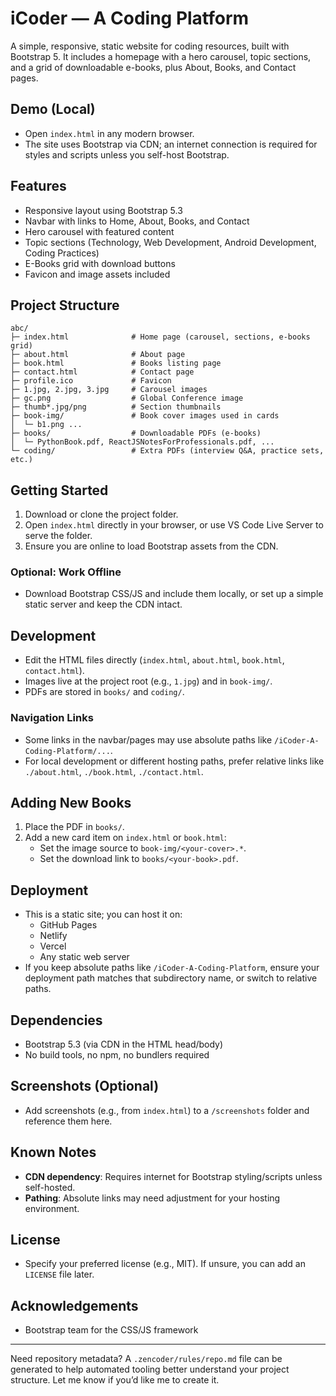# iCoder — A Coding Platform

A simple, responsive, static website for coding resources, built with Bootstrap 5. It includes a homepage with a hero carousel, topic sections, and a grid of downloadable e-books, plus About, Books, and Contact pages.

## Demo (Local)

- Open `index.html` in any modern browser.
- The site uses Bootstrap via CDN; an internet connection is required for styles and scripts unless you self-host Bootstrap.

## Features

- Responsive layout using Bootstrap 5.3
- Navbar with links to Home, About, Books, and Contact
- Hero carousel with featured content
- Topic sections (Technology, Web Development, Android Development, Coding Practices)
- E-Books grid with download buttons
- Favicon and image assets included

## Project Structure

```text
abc/
├─ index.html              # Home page (carousel, sections, e-books grid)
├─ about.html              # About page
├─ book.html               # Books listing page
├─ contact.html            # Contact page
├─ profile.ico             # Favicon
├─ 1.jpg, 2.jpg, 3.jpg     # Carousel images
├─ gc.png                  # Global Conference image
├─ thumb*.jpg/png          # Section thumbnails
├─ book-img/               # Book cover images used in cards
│  └─ b1.png ...
├─ books/                  # Downloadable PDFs (e-books)
│  └─ PythonBook.pdf, ReactJSNotesForProfessionals.pdf, ...
└─ coding/                 # Extra PDFs (interview Q&A, practice sets, etc.)
```

## Getting Started

1. Download or clone the project folder.
2. Open `index.html` directly in your browser, or use VS Code Live Server to serve the folder.
3. Ensure you are online to load Bootstrap assets from the CDN.

### Optional: Work Offline

- Download Bootstrap CSS/JS and include them locally, or set up a simple static server and keep the CDN intact.

## Development

- Edit the HTML files directly (`index.html`, `about.html`, `book.html`, `contact.html`).
- Images live at the project root (e.g., `1.jpg`) and in `book-img/`.
- PDFs are stored in `books/` and `coding/`.

### Navigation Links

- Some links in the navbar/pages may use absolute paths like `/iCoder-A-Coding-Platform/...`.
- For local development or different hosting paths, prefer relative links like `./about.html`, `./book.html`, `./contact.html`.

## Adding New Books

1. Place the PDF in `books/`.
2. Add a new card item on `index.html` or `book.html`:
   - Set the image source to `book-img/<your-cover>.*`.
   - Set the download link to `books/<your-book>.pdf`.

## Deployment

- This is a static site; you can host it on:
  - GitHub Pages
  - Netlify
  - Vercel
  - Any static web server
- If you keep absolute paths like `/iCoder-A-Coding-Platform`, ensure your deployment path matches that subdirectory name, or switch to relative paths.

## Dependencies

- Bootstrap 5.3 (via CDN in the HTML head/body)
- No build tools, no npm, no bundlers required

## Screenshots (Optional)

- Add screenshots (e.g., from `index.html`) to a `/screenshots` folder and reference them here.

## Known Notes

- **CDN dependency**: Requires internet for Bootstrap styling/scripts unless self-hosted.
- **Pathing**: Absolute links may need adjustment for your hosting environment.

## License

- Specify your preferred license (e.g., MIT). If unsure, you can add an `LICENSE` file later.

## Acknowledgements

- Bootstrap team for the CSS/JS framework

---

Need repository metadata? A `.zencoder/rules/repo.md` file can be generated to help automated tooling better understand your project structure. Let me know if you’d like me to create it.
